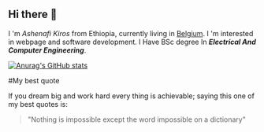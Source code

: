 ## Hi there 👋

I 'm *Ashenafi Kiros* from Ethiopia, currently living in [Belgium](www.visitbelgium.com). I 'm interested in webpage and software development. I Have BSc degree In **_Electrical And Computer Engineering_**.

[![Anurag's GitHub stats](https://github-readme-stats.vercel.app/api?username=Ashenafi21KG)](https://github.com/anuraghazra/github-readme-stats)

#My best quote

If you dream big and work hard every thing is achievable; saying this one of my best quotes is:
>"Nothing is impossible except the word impossible on a dictionary"
